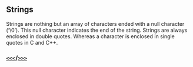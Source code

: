 ## Strings
Strings are nothing but an array of characters ended with a null character (‘\0’). This null character indicates the end of the string. Strings are always enclosed in double quotes. Whereas a character is enclosed in single quotes in C and C++.

###  [`<<<`](keywords.md)/[`>>>`](Identifiers.md)